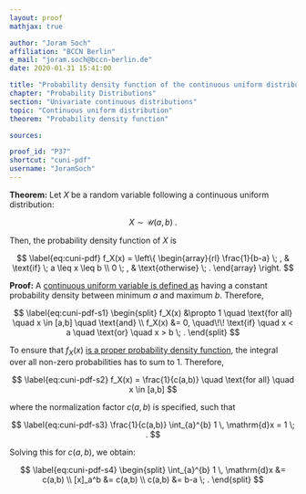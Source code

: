 ```yaml
---
layout: proof
mathjax: true

author: "Joram Soch"
affiliation: "BCCN Berlin"
e_mail: "joram.soch@bccn-berlin.de"
date: 2020-01-31 15:41:00

title: "Probability density function of the continuous uniform distribution"
chapter: "Probability Distributions"
section: "Univariate continuous distributions"
topic: "Continuous uniform distribution"
theorem: "Probability density function"

sources:

proof_id: "P37"
shortcut: "cuni-pdf"
username: "JoramSoch"
---
```



**Theorem:** Let $X$ be a random variable following a continuous uniform distribution:

$$ \label{eq:cuni}
X \sim \mathcal{U}(a, b) \; .
$$

Then, the probability density function of $X$ is

$$ \label{eq:cuni-pdf}
f_X(x) = \left\{
\begin{array}{rl}
\frac{1}{b-a} \; , & \text{if} \; a \leq x \leq b \\
0 \; , & \text{otherwise} \; .
\end{array}
\right.
$$


**Proof:** A [continuous uniform variable is defined as](/D/cuni.html) having a constant probability density between minimum $a$ and maximum $b$. Therefore,

$$ \label{eq:cuni-pdf-s1}
\begin{split}
f_X(x) &\propto 1 \quad \text{for all} \quad x \in [a,b] \quad \text{and} \\
f_X(x) &= 0, \quad\!\! \text{if} \quad x < a \quad \text{or} \quad x > b \; .
\end{split}
$$

To ensure that $f_X(x)$ [is a proper probability density function](/D/pdf.html), the integral over all non-zero probabilities has to sum to $1$. Therefore,

$$ \label{eq:cuni-pdf-s2}
f_X(x) = \frac{1}{c(a,b)} \quad \text{for all} \quad x \in [a,b]
$$

where the normalization factor $c(a,b)$ is specified, such that

$$ \label{eq:cuni-pdf-s3}
\frac{1}{c(a,b)} \int_{a}^{b} 1 \, \mathrm{d}x = 1 \; .
$$

Solving this for $c(a,b)$, we obtain:

$$ \label{eq:cuni-pdf-s4}
\begin{split}
\int_{a}^{b} 1 \, \mathrm{d}x &= c(a,b) \\
[x]_a^b &= c(a,b) \\
c(a,b) &= b-a \; .
\end{split}
$$